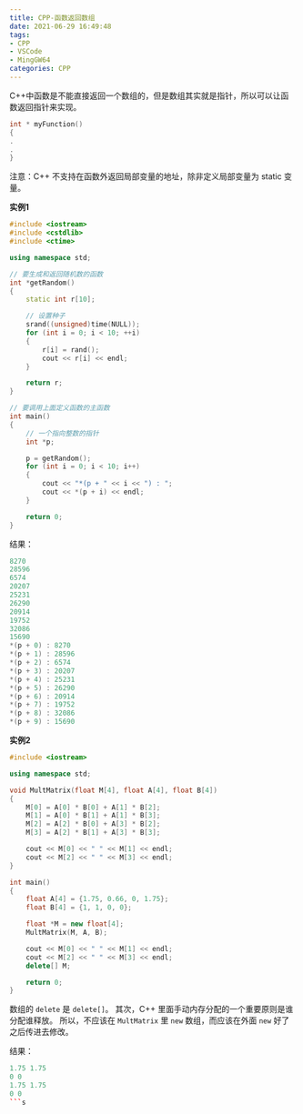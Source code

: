 ```yaml
---
title: CPP-函数返回数组
date: 2021-06-29 16:49:48
tags:
- CPP
- VSCode
- MingGW64
categories: CPP
---
```


C++中函数是不能直接返回一个数组的，但是数组其实就是指针，所以可以让函数返回指针来实现。

```cpp
int * myFunction()
{
.
.
}
```

注意：C++ 不支持在函数外返回局部变量的地址，除非定义局部变量为 static 变量。

<!--more-->
**实例1**

```cpp
#include <iostream>
#include <cstdlib>
#include <ctime>

using namespace std;

// 要生成和返回随机数的函数
int *getRandom()
{
    static int r[10];

    // 设置种子
    srand((unsigned)time(NULL));
    for (int i = 0; i < 10; ++i)
    {
        r[i] = rand();
        cout << r[i] << endl;
    }

    return r;
}

// 要调用上面定义函数的主函数
int main()
{
    // 一个指向整数的指针
    int *p;

    p = getRandom();
    for (int i = 0; i < 10; i++)
    {
        cout << "*(p + " << i << ") : ";
        cout << *(p + i) << endl;
    }

    return 0;
}
```

结果：

```cpp
8270
28596
6574
20207
25231
26290
20914
19752
32086
15690
*(p + 0) : 8270
*(p + 1) : 28596
*(p + 2) : 6574
*(p + 3) : 20207
*(p + 4) : 25231
*(p + 5) : 26290
*(p + 6) : 20914
*(p + 7) : 19752
*(p + 8) : 32086
*(p + 9) : 15690
```

**实例2**

```cpp
#include <iostream>

using namespace std;

void MultMatrix(float M[4], float A[4], float B[4])
{
    M[0] = A[0] * B[0] + A[1] * B[2];
    M[1] = A[0] * B[1] + A[1] * B[3];
    M[2] = A[2] * B[0] + A[3] * B[2];
    M[3] = A[2] * B[1] + A[3] * B[3];

    cout << M[0] << " " << M[1] << endl;
    cout << M[2] << " " << M[3] << endl;
}

int main()
{
    float A[4] = {1.75, 0.66, 0, 1.75};
    float B[4] = {1, 1, 0, 0};

    float *M = new float[4];
    MultMatrix(M, A, B);

    cout << M[0] << " " << M[1] << endl;
    cout << M[2] << " " << M[3] << endl;
    delete[] M;

    return 0;
}
```

数组的 `delete` 是 `delete[]`。
其次，C++ 里面手动内存分配的一个重要原则是谁分配谁释放。
所以，不应该在 `MultMatrix` 里 `new` 数组，而应该在外面 `new` 好了之后传进去修改。

结果：

```cpp
1.75 1.75
0 0
1.75 1.75
0 0
```s